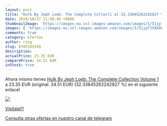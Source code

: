 ```yaml
---
layout: post
title: 'Hulk By Jeph Loeb: The Complete Collecti al 32.33845262242827 % de descuento'
date: 2019/10/27 11:58:40 +0000
thumbnailImage: 'https://images-eu.ssl-images-amazon.com/images/I/51jpfJX9X8L._SL200_.jpg'
images: [ 'https://images-eu.ssl-images-amazon.com/images/I/51jpfJX9X8L._SL200_.jpg' ]
comments: true
category: ofertas
author: ring
slug: 0785185399
description:
actualPrice: 23.35 EUR
comparePrice: 34.51 EUR
inStock: true
---
```


Ahora mismo tienes [Hulk By Jeph Loeb: The Complete Collection Volume 1](https://www.amazon.com/dp/0785185399/?tag=redken08-20) a 23.35 EUR (original: 34.51 EUR) (32.33845262242827 %) en el siguiente enlace!

[![](https://images-eu.ssl-images-amazon.com/images/I/51jpfJX9X8L._SL200_.jpg)](https://www.amazon.com/dp/0785185399/?tag=redken08-20)

[Visítala!!!](https://www.amazon.com/dp/0785185399/?tag=redken08-20)

[Consulta otras ofertas en nuestro canal de telegram](https://t.me/s/ofertas25)
